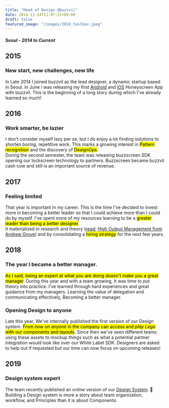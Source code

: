 ```yaml
---
title: "Head of Design @buzzvil"
date: 2014-11-24T11:07:21+09:00
draft: false
featured_image: "/images/2019_toolbox.jpeg"
---
```

##### Seoul - 2014 to Current
## 2015
### New start, new challenges, new life

In Late 2014 I joined buzzvil as the lead designer, a dynamic startup based in Seoul. In June I was releasing my first [Android](https://play.google.com/store/apps/details?id=com.buzzvil.adhours&hl=en) and [iOS](https://apps.apple.com/kr/app/%ED%97%88%EB%8B%88%EC%8A%A4%ED%81%AC%EB%A6%B0/id591658676) Honeyscreen App with buzzvil. This is the beginning of a long story during which I've already learned so much!

## 2016
### Work smarter, be lazier
I don't consider myself lazy per se, but I do enjoy a lot finding solutions to shorten boring, repetitive work. This marks a growing interest in <mark>Pattern recognition</mark> and the discovery of <mark>DesignOps</mark>.    
During the second semester, the team was releasing buzzscreen SDK opening our lockscreen technology to partners. Buzzscreen became buzzvil cash cow and still is an important source of revenue.

## 2017
### Feeling limited
That year is important in my career. This is the time I've decided to invest more in becoming a better leader so that I could achieve more than I could do by myself. I've spent more of my resources learning to be a <mark>greater leader than being a better designer</mark>.    
It materialized in research and theory ([read:](/library/) [High Output Management from Andrew Grove](https://www.amazon.com/High-Output-Management-Andrew-Grove-ebook/dp/B015VACHOK)) and by consolidating a <mark>hiring strategy</mark> for the next few years.

## 2018
### The year I became a better manager.
<mark>As I said, being an expert at what you are doing doesn't make you a great manager</mark>. During this year and with a team growing, It was time to put theory into practice. I've learned through hard experiences and great guidance from my managers. Learning the value of delegation and communicating effectively, Becoming a better manager.

### Opening Design to anyone
Late this year, We've internally published the first version of our Design system. <mark>From now on anyone in the company can access and <i>play Lego</i> with our components and layouts</mark>. Since then we've seen different teams using these assets to mockup things such as what a potential partner integration would look like over our White Label SDK. Designers are asked to help out if requested but our time can now focus on upcoming releases!

## 2019
### Design system expert
The team recently published an online version of our [Design System](https://design.buzzvil.com). 🎊   
Building a Design system is more a story about team organization, workflow, and Principles than it is about Components.